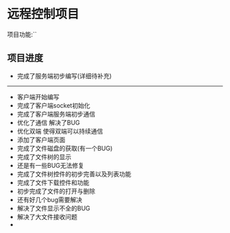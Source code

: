 # 远程控制项目

项目功能:``

## 项目进度

- 完成了服务端初步编写(详细待补充)

---

- 客户端开始编写
- 完成了客户端socket初始化
- 完成了客户端服务端初步通信
- 优化了通信 解决了BUG
- 优化双端 使得双端可以持续通信
- 添加了客户端页面
- 完成了文件磁盘的获取(有一个BUG)
- 完成了文件树的显示
- 还是有一些BUG无法修复
- 完成了文件树控件的初步完善以及列表功能
- 完成了文件下载控件和功能
- 初步完成了文件的打开与删除
- 还有好几个bug需要解决
- 解决了文件显示不全的BUG
- 解决了大文件接收问题
- 